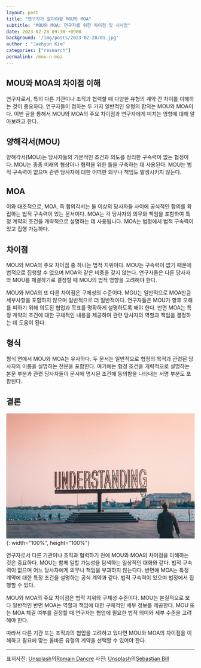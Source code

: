 ```yaml
---
layout: post
title: "연구자가 알아야할 MOU와 MOA"
subtitle: "MOU와 MOA: 연구자를 위한 차이점 및 시사점"
date: 2023-02-28 09:30 +0900
background: '/img/posts/2023-02-28/01.jpg'
author : "Jaehyun Kim"
categories: ["research"]
permalink: /mou-n-moa
---
```


## MOU와 MOA의 차이점 이해  

연구자로서, 특히 다른 기관이나 조직과 협력할 때 다양한 유형의 계약 간 차이를 이해하는 것이 중요하다. 연구자들이 접하는 두 가지 일반적인 유형의 합의는 MOU와 MOA이다. 이번 글을 통해서 MOU와 MOA의 주요 차이점과 연구자에게 미치는 영향에 대해 알아보려고 한다.
  
## 양해각서(MOU)  

양해각서(MOU)는 당사자들의 기본적인 조건과 의도를 정리한 구속력이 없는 협정이다. MOU는 종종 미래의 협상이나 협력을 위한 틀을 구축하는 데 사용된다. MOU는 법적 구속력이 없으며 관련 당사자에 대한 어떠한 의무나 책임도 발생시키지 않는다.  
  
## MOA  

이와 대조적으로, MOA, 즉 합의각서는 둘 이상의 당사자들 사이에 공식적인 합의를 확립하는 법적 구속력이 있는 문서이다. MOA는 각 당사자의 의무와 책임을 포함하여 특정 계약의 조건을 개략적으로 설명하는 데 사용됩니다. MOA는 법정에서 법적 구속력이 있고 집행 가능하다.  
  
## 차이점

MOU와 MOA의 주요 차이점 중 하나는 법적 지위이다. MOU는 구속력이 없기 때문에 법적으로 집행할 수 없으며 MOA와 같은 비중을 갖지 않는다. 연구자들은 다른 당사자와 MOU를 체결하기로 결정할 때 MOU의 법적 영향을 고려해야 한다.  
  
MOU와 MOA의 또 다른 차이점은 구체성의 수준이다. MOU는 일반적으로 MOA만큼 세부사항을 포함하지 않으며 일반적으로 더 일반적이다. 연구자들은 MOU가 향후 오해를 피하기 위해 의도된 협업과 목표를 명확하게 설명하도록 해야 한다. 반면 MOA는 특정 계약의 조건에 대한 구체적인 내용을 제공하여 관련 당사자의 역할과 책임을 결정하는 데 도움이 된다.  
  
## 형식  

형식 면에서 MOU와 MOA는 유사하다. 두 문서는 일반적으로 협정의 목적과 관련된 당사자의 이름을 설명하는 전문을 포함한다. 여기에는 협정 조건을 개략적으로 설명하는 본문 부분과 관련 당사자들이 문서에 명시된 조건에 동의함을 나타내는 서명 부분도 포함된다.  
  
## 결론  

![understanding](img/posts/2023-02-28/02.jpg){: width="100%", height="100%"}


연구자로서 다른 기관이나 조직과 협력하기 전에 MOU와 MOA의 차이점을 이해하는 것은 중요하다. MOU는 함께 일할 가능성을 탐색하는 일상적인 대화와 같다. 법적 구속력이 없으며 어느 당사자에게 의무나 책임을 부과하지 않는다다. 반면에 MOA는 특정 계약에 대한 특정 조건을 설명하는 공식 계약과 같다. 법적 구속력이 있으며 법정에서 집행할 수 있다.

MOU와 MOA의 주요 차이점은 법적 지위와 구체성 수준이다. MOU는 본질적으로 보다 일반적인 반면 MOA는 역할과 책임에 대한 구체적인 세부 정보를 제공한다. MOU 또는 MOA 체결 여부를 결정할 때 연구자는 협업에 필요한 법적 의미와 세부 수준을 고려해야 한다.

따라서 다른 기관 또는 조직과의 협업을 고려하고 있다면 MOU와 MOA의 차이점을 이해하고 필요에 맞는 올바른 유형의 계약을 선택할 수 있어야 한다.

---
표지사진: [Unsplash](https://unsplash.com/ko/%EC%82%AC%EC%A7%84/doplSDELX7E?utm_source=unsplash&utm_medium=referral&utm_content=creditCopyText)의[Romain Dancre](https://unsplash.com/fr/@romaindancre?utm_source=unsplash&utm_medium=referral&utm_content=creditCopyText)
사진: [Unsplash](https://unsplash.com/ko/%EC%82%AC%EC%A7%84/FEqy73bRuRQ?utm_source=unsplash&utm_medium=referral&utm_content=creditCopyText)의[Sebastian Bill](https://unsplash.com/@sebbill?utm_source=unsplash&utm_medium=referral&utm_content=creditCopyText)

